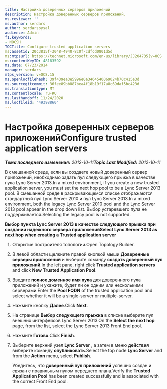 ```yaml
---
title: Настройка доверенных серверов приложений
description: Настройка доверенных серверов приложений.
ms.reviewer: ''
ms.author: serdars
author: serdarsoysal
audience: Admin
f1.keywords:
- NOCSH
TOCTitle: Configure trusted application servers
ms:assetid: 20c3815f-3048-4940-8c0f-cdfcd0801d5d
ms:mtpsurl: https://technet.microsoft.com/en-us/library/JJ204735(v=OCS.15)
ms:contentKeyID: 48183592
ms.date: 07/23/2014
manager: serdars
mtps_version: v=OCS.15
ms.openlocfilehash: 39f439ea3e5996e0a3464540069024b70c415e3d
ms.sourcegitcommit: 36fee89bb887bea4f18b19f17a8c69daf5bc423d
ms.translationtype: MT
ms.contentlocale: ru-RU
ms.lasthandoff: 11/24/2020
ms.locfileid: "49398860"
---
```

# <a name="configure-trusted-application-servers"></a><span data-ttu-id="aedb8-103">Настройка доверенных серверов приложений</span><span class="sxs-lookup"><span data-stu-id="aedb8-103">Configure trusted application servers</span></span>

<div data-xmlns="http://www.w3.org/1999/xhtml">

<div class="topic" data-xmlns="http://www.w3.org/1999/xhtml" data-msxsl="urn:schemas-microsoft-com:xslt" data-cs="https://msdn.microsoft.com/">

<div data-asp="https://msdn2.microsoft.com/asp">



</div>

<div id="mainSection">

<div id="mainBody"><span data-ttu-id="aedb8-104">

<span> </span></span><span class="sxs-lookup"><span data-stu-id="aedb8-104">

<span> </span></span></span>

<span data-ttu-id="aedb8-105">_**Тема последнего изменения:** 2012-10-11_</span><span class="sxs-lookup"><span data-stu-id="aedb8-105">_**Topic Last Modified:** 2012-10-11_</span></span>

<span data-ttu-id="aedb8-106">В смешанной среде, если вы создаете новый доверенный сервер приложений, необходимо задать пул следующего прыжка в качестве пула Lync Server 2013.</span><span class="sxs-lookup"><span data-stu-id="aedb8-106">In a mixed environment, if you create a new trusted application server, you must set the next hop pool to be a Lync Server 2013 pool.</span></span> <span data-ttu-id="aedb8-107">В смешанной среде в раскрывающемся списке отображаются стандартный пул Lync Server 2010 и пул Lync Server 2013.</span><span class="sxs-lookup"><span data-stu-id="aedb8-107">In a mixed environment, both the legacy Lync Server 2010 pool and the Lync Server 2013 pool appear in the drop down list.</span></span> <span data-ttu-id="aedb8-108">Выбор устаревшего пула не поддерживается.</span><span class="sxs-lookup"><span data-stu-id="aedb8-108">Selecting the legacy pool is not supported.</span></span>

<span data-ttu-id="aedb8-109">**Выбор пункта Lync Server 2013 в качестве следующего прыжка при создании надежного сервера приложений**</span><span class="sxs-lookup"><span data-stu-id="aedb8-109">**Select Lync Server 2013 as next hop when creating a Trusted application server**</span></span>

1.  <span data-ttu-id="aedb8-110">Открытие построителя топологии.</span><span class="sxs-lookup"><span data-stu-id="aedb8-110">Open Topology Builder.</span></span>

2.  <span data-ttu-id="aedb8-111">В левой области щелкните правой кнопкой мыши **Доверенные серверы приложений** и выберите команду **создать доверенный пул приложений**.</span><span class="sxs-lookup"><span data-stu-id="aedb8-111">In the left pane, right click **Trusted application servers** and click **New Trusted Application Pool**.</span></span>

3.  <span data-ttu-id="aedb8-112">Введите **полное доменное имя пула** для доверенного пула приложений и укажите, будет ли он одним или несколькими серверами.</span><span class="sxs-lookup"><span data-stu-id="aedb8-112">Enter the **Pool FQDN** of the trusted application pool and select whether it will be a single-server or multiple-server.</span></span>

4.  <span data-ttu-id="aedb8-113">Нажмите кнопку **Далее**.</span><span class="sxs-lookup"><span data-stu-id="aedb8-113">Click **Next**.</span></span>

5.  <span data-ttu-id="aedb8-114">На странице **Выбор следующего прыжка** в списке выберите пул внешних интерфейсов Lync Server 2013.</span><span class="sxs-lookup"><span data-stu-id="aedb8-114">On the **Select the next hop** page, from the list, select the Lync Server 2013 Front End pool.</span></span>

6.  <span data-ttu-id="aedb8-115">Нажмите **Готово**.</span><span class="sxs-lookup"><span data-stu-id="aedb8-115">Click **Finish**.</span></span>

7.  <span data-ttu-id="aedb8-116">Выберите верхний узел **Lync Server** , а затем в меню **действия** выберите команду **опубликовать**.</span><span class="sxs-lookup"><span data-stu-id="aedb8-116">Select the top node **Lync Server** and from the **Action** menu, select **Publish**.</span></span>
    
    <span data-ttu-id="aedb8-117">Убедитесь, что **доверенный пул приложений** успешно создан и связан с правильным пулом переднего плана.</span><span class="sxs-lookup"><span data-stu-id="aedb8-117">Verify the **Trusted Application Pool** has been created successfully and is associated with the correct Front End pool.</span></span>

<span data-ttu-id="aedb8-118"></div>

<span> </span>

</div>

</div>

</span><span class="sxs-lookup"><span data-stu-id="aedb8-118"></div>

<span> </span>

</div>

</div>

</span></span></div>

